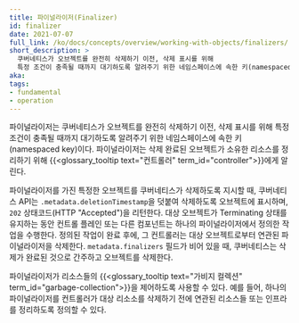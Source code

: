 ```yaml
---
title: 파이널라이저(Finalizer)
id: finalizer
date: 2021-07-07
full_link: /ko/docs/concepts/overview/working-with-objects/finalizers/
short_description: >
  쿠버네티스가 오브젝트를 완전히 삭제하기 이전, 삭제 표시를 위해
  특정 조건이 충족될 때까지 대기하도록 알려주기 위한 네임스페이스에 속한 키(namespaced key)이다.
aka: 
tags:
- fundamental
- operation
---
```

파이널라이저는 쿠버네티스가 오브젝트를 완전히 삭제하기 이전, 삭제 표시를 위해
특정 조건이 충족될 때까지 대기하도록 알려주기 위한 네임스페이스에 속한 키(namespaced key)이다.
파이널라이저는 삭제 완료된 오브젝트가 소유한 리소스를 정리하기 위해
{{<glossary_tooltip text="컨트롤러" term_id="controller">}}에게 알린다.

<!--more-->

파이널라이저를 가진 특정한 오브젝트를 쿠버네티스가 삭제하도록 지시할 때,
쿠버네티스 API는 `.metadata.deletionTimestamp`을 덧붙여 삭제하도록 오브젝트에 표시하며,
`202` 상태코드(HTTP "Accepted")을 리턴한다. 대상 오브젝트가 Terminating 상태를 유지하는 동안 컨트롤 플레인 
또는 다른 컴포넌트는 하나의 파이널라이저에서 정의한 작업을 수행한다.
정의된 작업이 완료 후에, 그 컨트롤러는 대상 오브젝트로부터 연관된 파이널라이저을 삭제한다.
`metadata.finalizers` 필드가 비어 있을 때, 쿠버네티스는
삭제가 완료된 것으로 간주하고 오브젝트를 삭제한다.

파이널라이저가 리소스들의 {{<glossary_tooltip text="가비지 컬렉션" term_id="garbage-collection">}}을 제어하도록 
사용할 수 있다. 예를 들어, 하나의 파이널라이저를 컨트롤러가 대상 리소소를 삭제하기 전에 
연관된 리소스들 또는 인프라를 정리하도록 정의할 수 있다.
